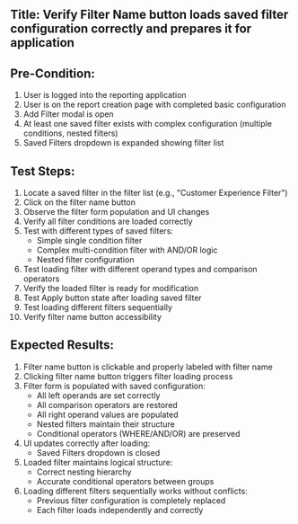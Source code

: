 ## Title: Verify Filter Name button loads saved filter configuration correctly and prepares it for application

## Pre-Condition:
1. User is logged into the reporting application
2. User is on the report creation page with completed basic configuration
3. Add Filter modal is open
4. At least one saved filter exists with complex configuration (multiple conditions, nested filters)
5. Saved Filters dropdown is expanded showing filter list

## Test Steps:
1. Locate a saved filter in the filter list (e.g., "Customer Experience Filter")
2. Click on the filter name button
3. Observe the filter form population and UI changes
4. Verify all filter conditions are loaded correctly
5. Test with different types of saved filters:
   - Simple single condition filter
   - Complex multi-condition filter with AND/OR logic
   - Nested filter configuration
6. Test loading filter with different operand types and comparison operators
7. Verify the loaded filter is ready for modification
8. Test Apply button state after loading saved filter
9. Test loading different filters sequentially
10. Verify filter name button accessibility

## Expected Results:
1. Filter name button is clickable and properly labeled with filter name
2. Clicking filter name button triggers filter loading process
3. Filter form is populated with saved configuration:
   - All left operands are set correctly
   - All comparison operators are restored
   - All right operand values are populated
   - Nested filters maintain their structure
   - Conditional operators (WHERE/AND/OR) are preserved
4. UI updates correctly after loading:
   - Saved Filters dropdown is closed
5. Loaded filter maintains logical structure:
   - Correct nesting hierarchy
   - Accurate conditional operators between groups
6. Loading different filters sequentially works without conflicts:
   - Previous filter configuration is completely replaced
   - Each filter loads independently and correctly